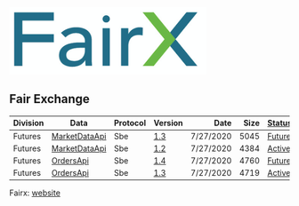 [![Fairx](https://github.com/Open-Markets-Initiative/Directory/blob/main/Images/Fairx.png)](https://www.fairx.com)


## Fair Exchange

| Division | Data | Protocol | Version | Date | Size | [Status][Omi.Glossary.Status] | [Testing][Omi.Glossary.Testing] | Specification |
| --- | --- | --- | --- | ---: | ---: | --- | --- | --- |
| Futures | [MarketDataApi][Fairx.Futures.MarketDataApi.Sbe.v1.3.Dissector] | Sbe | [1.3][Fairx.Futures.MarketDataApi.Sbe.v1.3.Dissector] | 7/27/2020 | 5045 | [Future][Omi.Glossary.Status.Future] | [Untested][Omi.Glossary.Testing.Untested] | [xml][Fairx.Futures.MarketDataApi.Sbe.v1.3.Xml] |
| Futures | [MarketDataApi][Fairx.Futures.MarketDataApi.Sbe.v1.2.Dissector] | Sbe | [1.2][Fairx.Futures.MarketDataApi.Sbe.v1.2.Dissector] | 7/27/2020 | 4384 | [Active][Omi.Glossary.Status.Active] | [Verified][Omi.Glossary.Testing.Verified] | [pdf][Fairx.Futures.MarketDataApi.Sbe.v1.2.Pdf] - [xml][Fairx.Futures.MarketDataApi.Sbe.v1.2.Xml] |
| Futures | [OrdersApi][Fairx.Futures.OrdersApi.Sbe.v1.4.Dissector] | Sbe | [1.4][Fairx.Futures.OrdersApi.Sbe.v1.4.Dissector] | 7/27/2020 | 4760 | [Future][Omi.Glossary.Status.Future] | [Verified][Omi.Glossary.Testing.Verified] | [xml][Fairx.Futures.OrdersApi.Sbe.v1.4.Xml] |
| Futures | [OrdersApi][Fairx.Futures.OrdersApi.Sbe.v1.3.Dissector] | Sbe | [1.3][Fairx.Futures.OrdersApi.Sbe.v1.3.Dissector] | 7/27/2020 | 4719 | [Active][Omi.Glossary.Status.Active] | [Untested][Omi.Glossary.Testing.Untested] | [pdf][Fairx.Futures.OrdersApi.Sbe.v1.3.Pdf] - [xml][Fairx.Futures.OrdersApi.Sbe.v1.3.Xml] |


Fairx: [website](https://www.fairx.com "Go to Fair Exchange")


[Omi.Glossary.Status]: https://github.com/Open-Markets-Initiative/Directory/blob/main/Glossary/Status.md "Protocol Deployment Status"
[Omi.Glossary.Status.Active]: https://github.com/Open-Markets-Initiative/Directory/blob/main/Glossary/Status.md "Deployment Status: Protocol is in active production"
[Omi.Glossary.Status.Deprecated]: https://github.com/Open-Markets-Initiative/Directory/blob/main/Glossary/Status.md "Deployment Status: Protocol is no longer in active use"
[Omi.Glossary.Status.Future]: https://github.com/Open-Markets-Initiative/Directory/blob/main/Glossary/Status.md "Deployment Status: Protocol is not yet deployed to an active production environment"
[Omi.Glossary.Status.Unknown]: https://github.com/Open-Markets-Initiative/Directory/blob/main/Glossary/Status.md "Deployment Status: Protocol deployment status is unknown"
[Omi.Glossary.Status.Header]: https://github.com/Open-Markets-Initiative/Directory/blob/main/Glossary/Status.md "Deployment Status: Header only protocol provided for debugging"
[Omi.Glossary.Testing]: https://github.com/Open-Markets-Initiative/Directory/blob/main/Glossary/Testing.md "Protocol Testing Status"
[Omi.Glossary.Testing.Verified]: https://github.com/Open-Markets-Initiative/Directory/blob/main/Glossary/Testing.md "Testing Status: Protocol has been tested on live data"
[Omi.Glossary.Testing.Incomplete]: https://github.com/Open-Markets-Initiative/Directory/blob/main/Glossary/Testing.md "Testing Status: Protocol has been tested on live data but contains known issues"
[Omi.Glossary.Testing.Beta]: https://github.com/Open-Markets-Initiative/Directory/blob/main/Glossary/Testing.md "Testing Status: Protocol has not been tested and structure is speculative"
[Omi.Glossary.Testing.Untested]: https://github.com/Open-Markets-Initiative/Directory/blob/main/Glossary/Testing.md "Testing Status: Protocol has not been tested on live data"

[Fairx.Futures.MarketDataApi.Sbe.v1.2.Dissector]: https://github.com/Open-Markets-Initiative/wireshark-lua/blob/main/Fairx/Fairx.Futures.MarketDataApi.Sbe.v1.2.Script.Dissector.lua "Fairx Futures MarketDataApi Sbe v1.2 Wireshark Dissector"
[Fairx.Futures.MarketDataApi.Sbe.v1.2.Pdf]: https://github.com/Open-Markets-Initiative/Directory/blob/main/Specifications/Fairx/Fairx.Futures.MarketDataApi.Sbe.v1.2.pdf "Fair Exchange 1.2 Pdf"
[Fairx.Futures.MarketDataApi.Sbe.v1.2.Xml]: https://github.com/Open-Markets-Initiative/Directory/blob/main/Specifications/Fairx/Fairx.Futures.MarketDataApi.Sbe.v1.2.xml "Fair Exchange 1.2 Xml"
[Fairx.Futures.MarketDataApi.Sbe.v1.3.Dissector]: https://github.com/Open-Markets-Initiative/wireshark-lua/blob/main/Fairx/Fairx.Futures.MarketDataApi.Sbe.v1.3.Script.Dissector.lua "Fairx Futures MarketDataApi Sbe v1.3 Wireshark Dissector"
[Fairx.Futures.MarketDataApi.Sbe.v1.3.Xml]: https://github.com/Open-Markets-Initiative/Directory/blob/main/Specifications/Fairx/Fairx.Futures.MarketDataApi.Sbe.v1.3.pdf "Fair Exchange 1.3 Xml"
[Fairx.Futures.OrdersApi.Sbe.v1.3.Dissector]: https://github.com/Open-Markets-Initiative/wireshark-lua/blob/main/Fairx/Fairx.Futures.OrdersApi.Sbe.v1.3.Script.Dissector.lua "Fairx Futures OrdersApi Sbe v1.3 Wireshark Dissector"
[Fairx.Futures.OrdersApi.Sbe.v1.3.Pdf]: https://github.com/Open-Markets-Initiative/Directory/blob/main/Specifications/Fairx/Fairx.Futures.OrdersApi.Sbe.v1.3.pdf "Fair Exchange 1.3 Pdf"
[Fairx.Futures.OrdersApi.Sbe.v1.3.Xml]: https://github.com/Open-Markets-Initiative/Directory/blob/main/Specifications/Fairx/Fairx.Futures.OrdersApi.Sbe.v1.3.xml "Fair Exchange 1.3 Xml"
[Fairx.Futures.OrdersApi.Sbe.v1.4.Dissector]: https://github.com/Open-Markets-Initiative/wireshark-lua/blob/main/Fairx/Fairx.Futures.OrdersApi.Sbe.v1.4.Script.Dissector.lua "Fairx Futures OrdersApi Sbe v1.4 Wireshark Dissector"
[Fairx.Futures.OrdersApi.Sbe.v1.4.Xml]: https://github.com/Open-Markets-Initiative/Directory/blob/main/Specifications/Fairx/Fairx.Futures.OrdersApi.Sbe.v1.4.xml "Fair Exchange 1.4 Xml"
